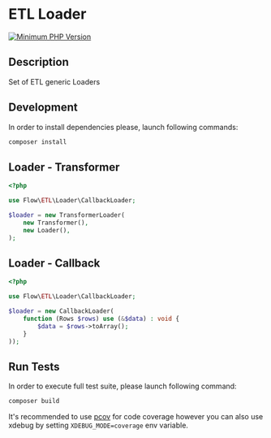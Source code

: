 # ETL Loader

[![Minimum PHP Version](https://img.shields.io/badge/php-%3E%3D%207.4-8892BF.svg)](https://php.net/)

## Description

Set of ETL generic Loaders

## Development

In order to install dependencies please, launch following commands:

```bash
composer install
```

## Loader - Transformer

```php 
<?php

use Flow\ETL\Loader\CallbackLoader;

$loader = new TransformerLoader(
    new Transformer(),
    new Loader(),
);
```

## Loader - Callback

```php 
<?php

use Flow\ETL\Loader\CallbackLoader;

$loader = new CallbackLoader(
    function (Rows $rows) use (&$data) : void {
        $data = $rows->toArray();
    }
));
```

## Run Tests

In order to execute full test suite, please launch following command:

```bash
composer build
```

It's recommended to use [pcov](https://pecl.php.net/package/pcov) for code coverage however you can also use
xdebug by setting `XDEBUG_MODE=coverage` env variable.

